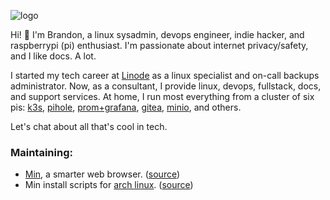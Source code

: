 ![logo](https://obj.leckemby.me/img/leckembydotme.png)

Hi! :wave: I'm Brandon, a linux sysadmin, devops engineer, indie hacker, and raspberrypi (pi) enthusiast. I'm passionate about internet privacy/safety, and I like docs. A lot.

I started my tech career at [Linode](https://www.linode.com) as a linux specialist and on-call backups administrator. Now, as a consultant, I provide linux, devops, fullstack, docs, and support services. At home, I run most everything from a cluster of six pis: [k3s](https://k3s.io/), [pihole](https://pi-hole.net), [prom+grafana](https://grafana.com/oss/prometheus/), [gitea](https://gitea.io/en-us/), [minio](https://min.io/), and others.

Let's chat about all that's cool in tech.

### Maintaining: 
- [Min](https://minbrowser.org), a smarter web browser. ([source](https://github.com/minbrowser/min)) 
- Min install scripts for [arch linux](https://archlinux.org). ([source](https://github.com/kodumbeats/min-archlinux))

<!--
**kodumbeats/kodumbeats** is a ✨ _special_ ✨ repository because its `README.md` (this file) appears on your GitHub profile.

Here are some ideas to get you started:

- 🔭 I’m currently working on ...
- 🌱 I’m currently learning ...
- 👯 I’m looking to collaborate on ...
- 🤔 I’m looking for help with ...
- 💬 Ask me about ...
- 📫 How to reach me: ...
- 😄 Pronouns: ...
- ⚡ Fun fact: ...
-->
